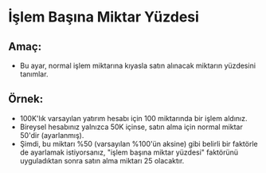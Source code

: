 # **İşlem Başına Miktar Yüzdesi**

## Amaç: 

- Bu ayar, normal işlem miktarına kıyasla satın alınacak miktarın yüzdesini tanımlar.

## Örnek: 

- 100K'lık varsayılan yatırım hesabı için 100 miktarında bir işlem aldınız. 
- Bireysel hesabınız yalnızca 50K içinse, satın alma için normal miktar 50'dir (ayarlanmış). 
- Şimdi, bu miktarı %50 (varsayılan %100'ün aksine) gibi belirli bir faktörle de ayarlamak istiyorsanız, "işlem başına miktar yüzdesi" faktörünü uyguladıktan sonra satın alma miktarı 25 olacaktır. 

